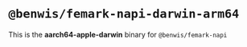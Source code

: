 # `@benwis/femark-napi-darwin-arm64`

This is the **aarch64-apple-darwin** binary for `@benwis/femark-napi`
